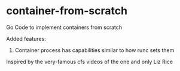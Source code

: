 # container-from-scratch
Go Code to implement containers from scratch

Added features:
1. Container process has capabilities similar to how runc sets them 

Inspired by the very-famous cfs videos of the one and only Liz Rice
